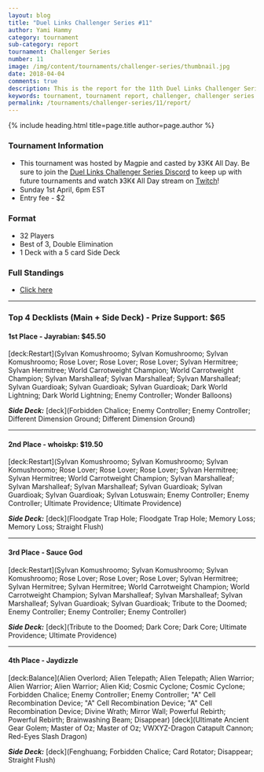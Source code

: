 ```yaml
---
layout: blog
title: "Duel Links Challenger Series #11"
author: Yami Hammy
category: tournament
sub-category: report
tournament: Challenger Series
number: 11
image: /img/content/tournaments/challenger-series/thumbnail.jpg
date: 2018-04-04
comments: true
description: This is the report for the 11th Duel Links Challenger Series Tournament, check out the top players and their decks here!
keywords: tournament, tournament report, challenger, challenger series
permalink: /tournaments/challenger-series/11/report/
---
```


{% include heading.html title=page.title author=page.author %}

### Tournament Information 
- This tournament was hosted by Magpie and casted by 》3K《 All Day. Be sure to join the [Duel Links Challenger Series Discord](https://discord.gg/bqDZqMM) to keep up with future tournaments and watch 》3K《 All Day stream on [Twitch](https://www.twitch.tv/3kallday)!
- Sunday 1st April, 6pm EST
- Entry fee - $2 

### Format
- 32 Players
- Best of 3, Double Elimination
- 1 Deck with a 5 card Side Deck

### Full Standings
- [Click here](https://smash.gg/tournament/duel-links-challenger-series-11-1/events/dlcs11/standings)

---

### Top 4 Decklists (Main + Side Deck) - Prize Support: $65

#### 1st Place - Jayrabian: $45.50

[deck:Restart](Sylvan Komushroomo; Sylvan Komushroomo; Sylvan Komushroomo; Rose Lover; Rose Lover; Rose Lover; Sylvan Hermitree; Sylvan Hermitree; World Carrotweight Champion; World Carrotweight Champion; Sylvan Marshalleaf; Sylvan Marshalleaf; Sylvan Marshalleaf; Sylvan Guardioak; Sylvan Guardioak; Sylvan Guardioak; Dark World Lightning; Dark World Lightning; Enemy Controller; Wonder Balloons)

***Side Deck:***
[deck](Forbidden Chalice; Enemy Controller; Enemy Controller; Different Dimension Ground; Different Dimension Ground)

---

#### 2nd Place - whoiskp: $19.50

[deck:Restart](Sylvan Komushroomo; Sylvan Komushroomo; Sylvan Komushroomo; Rose Lover; Rose Lover; Rose Lover; Sylvan Hermitree; Sylvan Hermitree; World Carrotweight Champion; Sylvan Marshalleaf; Sylvan Marshalleaf; Sylvan Marshalleaf; Sylvan Guardioak; Sylvan Guardioak; Sylvan Guardioak; Sylvan Lotuswain; Enemy Controller; Enemy Controller; Ultimate Providence; Ultimate Providence)

***Side Deck:***
[deck](Floodgate Trap Hole; Floodgate Trap Hole; Memory Loss; Memory Loss; Straight Flush) 

---

#### 3rd Place - Sauce God

[deck:Restart](Sylvan Komushroomo; Sylvan Komushroomo; Sylvan Komushroomo; Rose Lover; Rose Lover; Rose Lover; Sylvan Hermitree; Sylvan Hermitree; Sylvan Hermitree; World Carrotweight Champion; World Carrotweight Champion; Sylvan Marshalleaf; Sylvan Marshalleaf; Sylvan Marshalleaf; Sylvan Guardioak; Sylvan Guardioak; Tribute to the Doomed; Enemy Controller; Enemy Controller; Enemy Controller)

***Side Deck:***
[deck](Tribute to the Doomed; Dark Core; Dark Core; Ultimate Providence; Ultimate Providence)

---

#### 4th Place - Jaydizzle

[deck:Balance](Alien Overlord; Alien Telepath; Alien Telepath; Alien Warrior; Alien Warrior; Alien Warrior; Alien Kid; Cosmic Cyclone; Cosmic Cyclone; Forbidden Chalice; Enemy Controller; Enemy Controller; "A" Cell Recombination Device; "A" Cell Recombination Device; "A" Cell Recombination Device; Divine Wrath; Mirror Wall; Powerful Rebirth; Powerful Rebirth; Brainwashing Beam; Disappear)
[deck](Ultimate Ancient Gear Golem; Master of Oz; Master of Oz; VWXYZ-Dragon Catapult Cannon; Red-Eyes Slash Dragon)

***Side Deck:***
[deck](Fenghuang; Forbidden Chalice; Card Rotator; Disappear; Straight Flush)